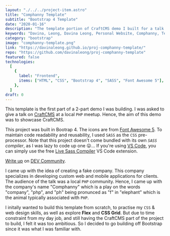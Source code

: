 ```yaml
---
layout: "./../../project-item.astro"
title: "Comphanny Template"
subtitle: "Bootstrap 4 Template"
date: "2020-01-16"
description: "The template portion of CraftCMS demo I built for a talk."
keywords: "Davina, Leong, Davina Leong, Personal Website, Comphanny, Template, Comphanny Template, HTML, CSS, SASS, Font Awesome 5, Bootstrap 4"
category: "bootstrap"
image: "comphanny-template.png"
link: "https://davinaleong.github.io/proj-comphanny-template/"
repo: "https://github.com/davinaleong/proj-comphanny-template"
featured: false
technologies:
  [
    {
      label: "Frontend",
      items: ["HTML", "CSS", "Bootstrap 4", "SASS", "Font Awesome 5"],
    },
  ]
draft: 0
---
```


This template is the first part of a 2-part demo I was building. I was asked to give a talk on [CraftCMS](https://craftcms.com/) at a local `PHP` meetup. Hence, the aim of this demo was to showcase CraftCMS.

This project was built in Bootrap 4. The icons are from [Font Awesome 5](https://fontawesome.com/). To maintain code readability and reusability, I used `SASS` as the `CSS` pre-processor. Note that this project doesn't come bundled with its own _`SASS` compiler_, as I was lazy to code up one 😛... If you're using [VS Code](https://code.visualstudio.com/), you can simply use the free [Live Sass Compiler](https://marketplace.visualstudio.com/items?itemName=ritwickdey.live-sass) VS Code extension.

[Write up](https://dev.to/davinaleong/released-my-first-bootstrap-4-template-2b00) on [DEV Community](https://dev.to/).

I came up with the idea of creating a fake company. This company specializes in developing custom web and mobile applications for clients. The audience of the talk was a local `PHP` community. Hence, I came up with the company's name "Comphanny" which is a play on the words "company", "php", and "ph" being pronunced as "f" in "elephant" which is the animal typically associated with `PHP`.

I initally wanted to build this template from scratch, to practise my `CSS` & web design skills, as well as explore **Flex** and **CSS Grid**. But due to time constraint from my day job, and still having the CraftCMS part of the project to build, I felt it was too ambitious. So I decided to go building off Bootstrap since it was what I was familiar with.
